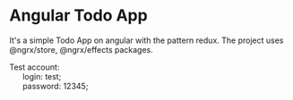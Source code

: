# Angular Todo App

It's a simple Todo App on angular with the pattern redux. The project uses @ngrx/store, @ngrx/effects packages.

Test account:  
&nbsp;&nbsp;&nbsp;&nbsp;&nbsp;&nbsp;login: test;  
&nbsp;&nbsp;&nbsp;&nbsp;&nbsp;&nbsp;password: 12345;  
